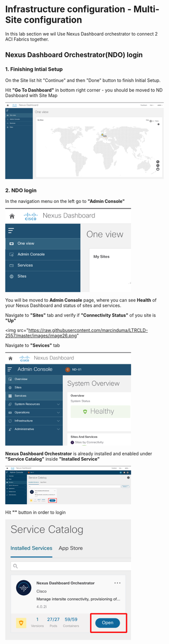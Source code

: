 # Infrastructure configuration - Multi-Site configuration

In this lab section we wil Use Nexus Dashboard orchestrator to connect 2 ACI Fabrics together. 

## Nexus Dashboard Orchestrator(NDO) login

### 1. Finishing Intial Setup 

On the Site list hit "Continue" and then "Done" button to finish Initial Setup. 

Hit **"Go To Dashboard"** in bottom right corner - you should be moved to ND Dashboard with Site Map

<img src="https://raw.githubusercontent.com/marcinduma/LTRCLD-2557/master/images/image23.png" width = 800>

### 2. NDO login

In the navigation menu on the left  go to **"Admin Console"**

<img src="https://raw.githubusercontent.com/marcinduma/LTRCLD-2557/master/images/image24.png" width = 400>

You will be moved to **Admin Console** page, where you can see **Health** of your Nexus Dashboard and status of sites and services. 

Navigate to **"Sites"** tab and verify if **"Connectivity Status"** of you site is **"Up"**

<img src="https://raw.githubusercontent.com/marcinduma/LTRCLD-2557/master/images/image26.png"

Navigate to **"Sevices"** tab 

<img src="https://raw.githubusercontent.com/marcinduma/LTRCLD-2557/master/images/image25.png" width = 400>

**Nexus Dashboard Orchestrator** is already installed and enabled under **"Service Catalog"** inside **"Installed Service"** 

<img src="https://raw.githubusercontent.com/marcinduma/LTRCLD-2557/master/images/image27.png" width = 400>

Hit **""** button in order to login 

<img src="https://raw.githubusercontent.com/marcinduma/LTRCLD-2557/master/images/image28.png" width = 400>
